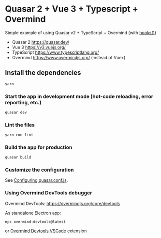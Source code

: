 # Quasar 2 + Vue 3 + Typescript + Overmind

Simple example of using Quasar v2 + TypeScript + Overmind (with [hooks()](https://overmindjs.org/views/vue#hooks-experimental))

- Quasar 2 <https://quasar.dev/>
- Vue 3 <https://v3.vuejs.org/>
- TypeScript <https://www.typescriptlang.org/>
- Overmind <https://www.overmindjs.org/> (instead of Vuex)

## Install the dependencies

```bash
yarn
```

### Start the app in development mode (hot-code reloading, error reporting, etc.)

```bash
quasar dev
```

### Lint the files

```bash
yarn run lint
```

### Build the app for production

```bash
quasar build
```

### Customize the configuration

See [Configuring quasar.conf.js](https://v2.quasar.dev/quasar-cli/quasar-conf-js).

### Using Overmind DevTools debugger

Overmind DevTools: <https://overmindjs.org/core/devtools>

As standalone Electron app:

```
npx overmind-devtools@latest
```

or [Overmind Devtools VSCode](https://marketplace.visualstudio.com/items?itemName=christianalfoni.overmind-devtools-vscode) extension
